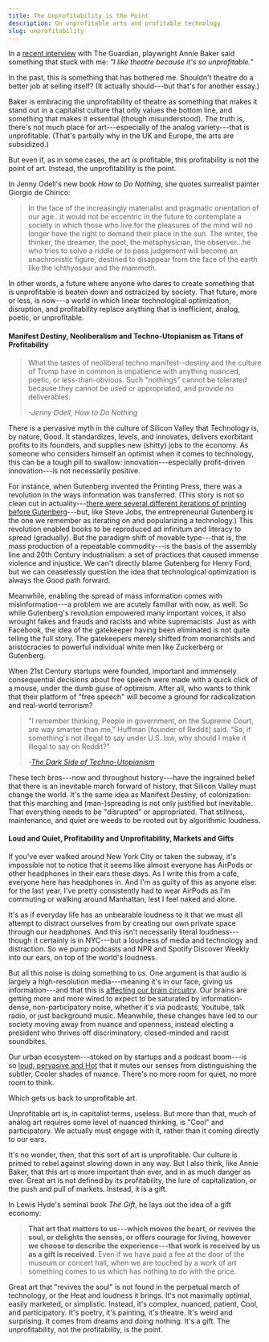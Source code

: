 ```yaml
---
title: The Unprofitability is the Point
description: On unprofitable arts and profitable technology
slug: unprofitability
---
```


In a [recent interview](http://www.theguardian.com/stage/2019/oct/24/playwright-annie-baker-the-antipodes-national-theatre) with The Guardian, playwright Annie Baker said something that stuck with me: *"I like theatre because it's so unprofitable."*

In the past, this is something that has bothered me. Shouldn't theatre do a better job at selling itself? (It actually should---but that's for another essay.)

Baker is embracing the unprofitability of theatre as something that makes it stand out in a capitalist culture that only values the bottom line, and something that makes it essential (though misunderstood). The truth is, there's not much place for art---especially of the analog variety---that is unprofitable. (That's partially why in the UK and Europe, the arts are subsidized.)

But even if, as in some cases, the art *is* profitable, this profitability is not the point of art. Instead, the unprofitability is the point.

In Jenny Odell's new book *How to Do Nothing*, she quotes surrealist painter Giorgio de Chirico:

> In the face of the increasingly materialist and pragmatic orientation of our age...it would not be eccentric in the future to contemplate a society in which those who live for the pleasures of the mind will no longer have the right to demand their place in the sun. The writer, the thinker, the dreamer, the poet, the metaphysician, the observer...he who tries to solve a riddle or to pass judgement will become an anachronistic figure, destined to disappear from the face of the earth like the ichthyosaur and the mammoth.

In other words, a future where anyone who dares to create something that is unprofitable is beaten down and ostracized by society. That future, more or less, is now---a world in which linear technological optimization, disruption, and profitability replace anything that is inefficient, analog, poetic, or unprofitable.

#### **Manifest Destiny, Neoliberalism and Techno-Utopianism as Titans of Profitability**

> What the tastes of neoliberal techno manifest--destiny and the culture of Trump have in common is impatience with anything nuanced, poetic, or less-than-obvious. Such "nothings" cannot be tolerated because they cannot be used or appropriated, and provide no deliverables.
>
> _-Jenny Odell, How to Do Nothing_

There is a pervasive myth in the culture of Silicon Valley that Technology is, by nature, Good. It standardizes, levels, and innovates, delivers exorbitant profits to its founders, and supplies new (shitty) jobs to the economy. As someone who considers himself an optimist when it comes to technology, this can be a tough pill to swallow: innovation---especially profit-driven innovation---is not necessarily positive.

For instance, when Gutenberg invented the Printing Press, there was a revolution in the ways information was transferred. (This story is not so clean cut in actuality---[there were several different iterations of printing before Gutenberg](https://en.wikipedia.org/wiki/Movable_type)---but, like Steve Jobs, the entrepreneurial Gutenberg is the one we remember as iterating on and popularizing a technology.) This revolution enabled books to be reproduced ad infinitum and literacy to spread (gradually). But the paradigm shift of movable type---that is, the mass production of a repeatable commodity---is the basis of the assembly line and 20th Century industrialism: a set of practices that caused immense violence and injustice. We can't directly blame Gutenberg for Henry Ford, but we can ceaselessly question the idea that technological optimization is always the Good path forward.

Meanwhile, enabling the spread of mass information comes with misinformation---a problem we are acutely familiar with now, as well. So while Gutenberg's revolution empowered many important voices, it also wrought fakes and frauds and racists and white supremacists. Just as with Facebook, the idea of the gatekeeper having been eliminated is not quite telling the full story. The gatekeepers merely shifted from monarchists and aristocracies to powerful individual white men like Zuckerberg or Gutenberg.

When 21st Century startups were founded, important and immensely consequential decisions about free speech were made with a quick click of a mouse, under the dumb guise of optimism. After all, who wants to think that their platform of "free speech" will become a ground for radicalization and real-world terrorism?

> "I remember thinking, People in government, on the Supreme Court, are way smarter than me," Huffman [founder of Reddit] said. "So, if something's not illegal to say under U.S. law, why should I make it illegal to say on Reddit?"
>
> _-[The Dark Side of Techno-Utopianism](https://www.newyorker.com/magazine/2019/09/30/the-dark-side-of-techno-utopianism)_

These tech bros---now and throughout history---have the ingrained belief that there is an inevitable march forward of history, that Silicon Valley must change the world. It's the same idea as Manifest Destiny, of colonization: that this marching and (man-)spreading is not only justified but inevitable. That everything needs to be "disrupted" or appropriated. That stillness, maintenance, and quiet are weeds to be rooted out by algorithmic loudness.

#### **Loud and Quiet, Profitability and Unprofitability, Markets and Gifts**

If you've ever walked around New York City or taken the subway, it's impossible not to notice that it seems like almost everyone has AirPods or other headphones in their ears these days. As I write this from a cafe, everyone here has headphones in. And I'm as guilty of this as anyone else: for the last year, I've pretty consistently had to wear AirPods as I'm commuting or walking around Manhattan, lest I feel naked and alone.

It's as if everyday life has an unbearable loudness to it that we must all attempt to distract ourselves from by creating our own private space through our headphones. And this isn't necessarily literal loudness---though it certainly is in NYC---but a loudness of media and technology and distraction. So we pump podcasts and NPR and Spotify Discover Weekly into our ears, on top of the world's loudness.

But all this noise is doing something to us. One argument is that audio is largely a high-resolution media---meaning it's in our face, giving us information---and that this is [affecting our brain circuitry](https://alexdanco.com/2019/10/17/the-audio-revolution/). Our brains are getting more and more wired to expect to be saturated by information-dense, non-participatory noise, whether it's via podcasts, Youtube, talk radio, or just background music. Meanwhile, these changes have led to our society moving away from nuance and openness, instead electing a president who thrives off discriminatory, closed-minded and racist soundbites.

Our urban ecosystem---stoked on by startups and a podcast boom---is so [loud, pervasive and Hot](https://leoncoe.substack.com/p/modern-cigarettes-loudness) that it mutes our senses from distinguishing the subtler, Cooler shades of nuance. There's no more room for quiet, no more room to think.

Which gets us back to unprofitable art.

Unprofitable art is, in capitalist terms, useless. But more than that, much of analog art requires some level of nuanced thinking, is "Cool" and participatory. We actually must engage with it, rather than it coming directly to our ears.

It's no wonder, then, that this sort of art is unprofitable. Our culture is primed to rebel against slowing down in any way. But I also think, like Annie Baker, that this art is more important than ever, and in as much danger as ever. Great art is not defined by its profitability, the lure of capitalization, or the push and pull of markets. Instead, it is a gift.

In Lewis Hyde's seminal book *The Gift*, he lays out the idea of a gift economy:

> **That art that matters to us---which moves the heart, or revives the soul, or delights the senses, or offers courage for living, however we choose to describe the experience---that work is received by us as a gift is received**. Even if we have paid a fee at the door of the museum or concert hall, when we are touched by a work of art something comes to us which has nothing to do with the price.

Great art that "revives the soul" is not found in the perpetual march of technology, or the Heat and loudness it brings. It's not maximally optimal, easily marketed, or simplistic. Instead, it's complex, nuanced, patient, Cool, and participatory. It's poetry, it's painting, it's theatre. It's weird and surprising. It comes from dreams and doing nothing. It's a gift. The unprofitability, not the profitability, is the point.

